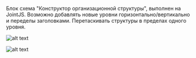 Блок схема "Конструктор организационной структуры", выполнен на JointJS. Возможно добавлять новые уровни горизонтально/вертикально и переделы заголовками. Перетаскивать структуры в пределах одного уровня.

![alt text](https://github.com/mymywork/mmktest1/blob/master/schema1.png?raw=true)

![alt text](https://github.com/mymywork/mmktest1/blob/master/schema2.png?raw=true)
